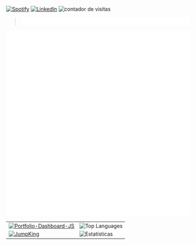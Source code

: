 [![Spotify](https://img.shields.io/badge/spotify-%231ED760.svg?&style=flat-square&logo=spotify&logoColor=white)](https://open.spotify.com/user/3w5oaj69ixrfqtdiy17fwpvwx?si=9d0057aa679648cb) [![LinkedIn](https://img.shields.io/badge/linkedin-%230077B5.svg?&style=flat-square&logo=linkedin&logoColor=white)](https://www.linkedin.com/in/felipe-lucca-taumaturgo-de-oliveira) ![contador de visitas](https://komarev.com/ghpvc/?username=ofelipelucca)

><img src="header.svg" alt="Opa!">
<img src="sobre.svg" alt="Sobre mim e meu perfil">

|                                         |                                                         |
|-----------------------------------------|---------------------------------------------------------|
| [![Portfolio-Dashboard-JS](https://github-readme-stats.vercel.app/api/pin/?username=ofelipelucca&repo=Portfolio-Dashboard-JS&theme=dark)](https://github.com/ofelipelucca/Portfolio-Dashboard-JS) | ![Top Languages](https://github-readme-stats.vercel.app/api/top-langs/?username=ofelipelucca&hide_title=true&&card_width=400&layout=compact&theme=dark) |
| [![JumpKing](https://github-readme-stats.vercel.app/api/pin/?username=ofelipelucca&repo=JumpKing-Jumping-in-Real-Life&theme=dark)](https://github.com/ofelipelucca/JumpKing-Jumping-in-Real-Life) | ![Estatísticas](https://github-readme-stats.vercel.app/api?username=ofelipelucca&show_icons=true&hide_title=true&count_private=true&&theme=dark) |

